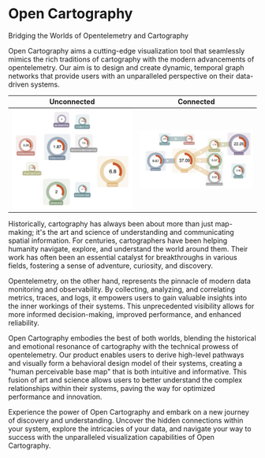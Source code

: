 # Open Cartography

Bridging the Worlds of Opentelemetry and Cartography

Open Cartography aims a cutting-edge visualization tool that seamlessly mimics the rich traditions of cartography with the modern advancements of opentelemetry. Our aim is to design and create dynamic, temporal graph networks that provide users with an unparalleled perspective on their data-driven systems.

|Unconnected|Connected|
|---|---|
| ![Simplistic Gauges](https://github.com/open-cartography/.github/blob/main/footsteps/2023-04-06%20SimplisticGauges.png) | ![Topo Gauges](https://github.com/open-cartography/.github/blob/main/footsteps/2023-04-07%20topo-gauges.png) |



Historically, cartography has always been about more than just map-making; it's the art and science of understanding and communicating spatial information. For centuries, cartographers have been helping humanity navigate, explore, and understand the world around them. Their work has often been an essential catalyst for breakthroughs in various fields, fostering a sense of adventure, curiosity, and discovery.

Opentelemetry, on the other hand, represents the pinnacle of modern data monitoring and observability. By collecting, analyzing, and correlating metrics, traces, and logs, it empowers users to gain valuable insights into the inner workings of their systems. This unprecedented visibility allows for more informed decision-making, improved performance, and enhanced reliability.

Open Cartography embodies the best of both worlds, blending the historical and emotional resonance of cartography with the technical prowess of opentelemetry. Our product enables users to derive high-level pathways and visually form a behavioral design model of their systems, creating a "human perceivable base map" that is both intuitive and informative. This fusion of art and science allows users to better understand the complex relationships within their systems, paving the way for optimized performance and innovation.

Experience the power of Open Cartography and embark on a new journey of discovery and understanding. Uncover the hidden connections within your system, explore the intricacies of your data, and navigate your way to success with the unparalleled visualization capabilities of Open Cartography.

